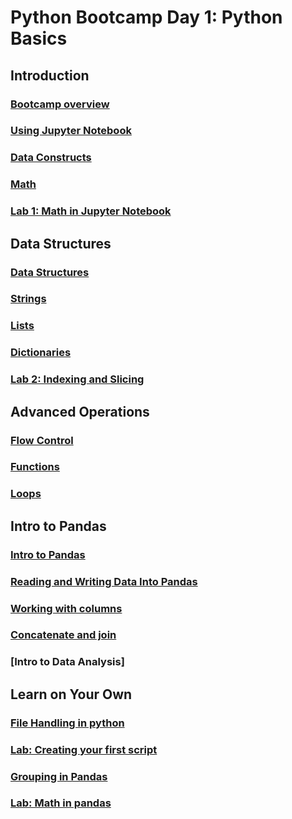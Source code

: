 # Python Bootcamp Day 1: Python Basics

## Introduction
### [Bootcamp overview](./notebooks/Python%20Bootcamp-%20Intro.ipynb)
### [Using Jupyter Notebook](../pandas_basics/notebooks/Using%20Jupyter%20Notebook.ipynb)
### [Data Constructs](./notebooks/Python%20Bootcamp%20-%20Data%20Constructs.ipynb)
### [Math](./notebooks/Python%20Bootcamp-%20Math.ipynb)
### [Lab 1: Math in Jupyter Notebook](./labs/Lab1-%20Math.ipynb)

## Data Structures
### [Data Structures](./notebooks/Python%20Bootcamp-%20Data%20Structures.ipynb)
### [Strings](./notebooks/Python%20Bootcamp-%20Strings.ipynb)
### [Lists](./notebooks/Python%20Bootcamp-%20Lists.ipynb)
### [Dictionaries](./notebooks/Python%20Bootcamp-%20Dictionaries.ipynb)
### [Lab 2: Indexing and Slicing](./labs/Lab2-%20Indexing%20and%20Slicing.ipynb)

## Advanced Operations
### [Flow Control](./notebooks/Flow%20Control.ipynb)
### [Functions](./notebooks/Functions.ipynb)
### [Loops](./notebooks/Loops.ipynb)

## Intro to Pandas
### [Intro to Pandas](..pandas_basics/notebooks/Intro%20to%20Pandas.ipynb)
### [Reading and Writing Data Into Pandas](../pandas_basics/notebooks/Reading%20and%20Writing%20Data%20with%20Pandas.ipynb)
### [Working with columns](../pandas_basics/notebooks/Working%20with%20Pandas%20Columns.ipynb)
### [Concatenate and join](../pandas_basics/notebooks/Concatenate_Join_Merge.ipynb)
### [Intro to Data Analysis]

## Learn on Your Own
### [File Handling in python](./notebooks/File%20Handling.ipynb)
### [Lab: Creating your first script](./labs/Lab3.ipynb)
### [Grouping in Pandas](../pandas_basics/notebooks/Grouping%20Data%20Frames.ipynb)
### [Lab: Math in pandas](..pandas_basics/labs/Pandas%20Math.ipynb)

